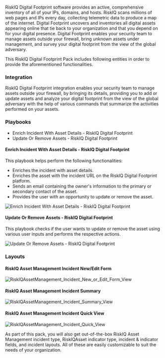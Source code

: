 RiskIQ Digital Footprint software provides an active, comprehensive inventory of all of your IPs, domains, and hosts. RiskIQ scans millions of web pages and IPs every day, collecting telemetric data to produce a map of the internet. Digital Footprint uncovers and inventories all digital assets appearing online that tie back to your organization and that you depend on for your digital presence. Digital Footprint enables your security team to manage assets outside your firewall, bring unknown assets under management, and survey your digital footprint from the view of the global adversary.

This RiskIQ Digital Footprint Pack includes following entities in order to provide the aforementioned functionalities.

### Integration

RiskIQ Digital Footprint integration enables your security team to manage assets outside your firewall, by bringing its details, providing you to add or update assets and analyze your digital footprint from the view of the global adversary with the help of various commands that summarize the activities performed on your assets.

### Playbooks

* Enrich Incident With Asset Details - RiskIQ Digital Footprint
* Update Or Remove Assets - RiskIQ Digital Footprint

#### Enrich Incident With Asset Details - RiskIQ Digital Footprint

This playbook helps perform the following functionalities:
* Enriches the incident with asset details.
* Enriches the asset with the incident URL on the RiskIQ Digital Footprint platform.
* Sends an email containing the owner's information to the primary or secondary contact of the asset.
* Provides the user with an opportunity to update or remove the asset.

![Enrich Incident With Asset Details - RiskIQ Digital Footprint](readme_images/Enrich_Incident_With_Asset_Details_-_RiskIQ_Digital_Footprint.png)

#### Update Or Remove Assets - RiskIQ Digital Footprint

This playbook checks if the user wants to update or remove the asset using various user inputs and performs the respective actions.

![Update Or Remove Assets - RiskIQ Digital Footprint](readme_images/Update_Or_Remove_Assets_-_RiskIQ_Digital_Footprint.png)

### Layouts

#### RiskIQ Asset Management Incident New/Edit Form
![RiskIQAssetManagement_Incident_New_or_Edit_Form_View](readme_images/RiskIQAssetManagement_Incident_New_or_Edit_Form_View.png)

#### RiskIQ Asset Management Incident Summary
![RiskIQAssetManagement_Incident_Summary_View](readme_images/RiskIQAssetManagement_Incident_Summary_View.png)

#### RiskIQ Asset Management Incident Quick View
![RiskIQAssetManagement_Incident_Quick_View](readme_images/RiskIQAssetManagement_Incident_Quick_View.png)

As part of this pack, you will also get out-of-the-box RiskIQ Asset Management incident type, RiskIQAsset indicator type, incident & indicator fields, and incident layouts. All of these are easily customizable to suit the needs of your organization.
